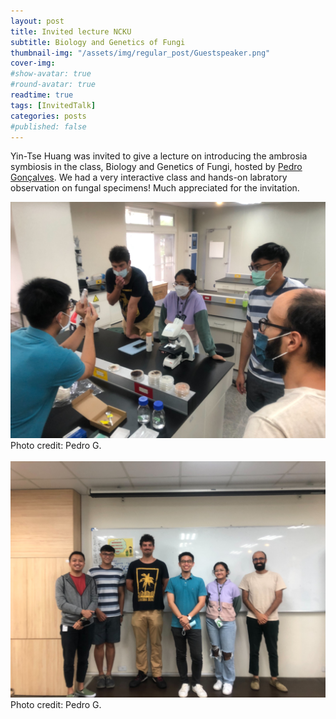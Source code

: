 ```yaml
---
layout: post
title: Invited lecture NCKU
subtitle: Biology and Genetics of Fungi 
thumbnail-img: "/assets/img/regular_post/Guestspeaker.png"
cover-img:
#show-avatar: true
#round-avatar: true
readtime: true
tags: [InvitedTalk]
categories: posts
#published: false
---
```


Yin-Tse Huang was invited to give a lecture on introducing the ambrosia symbiosis in the class, Biology and Genetics of Fungi, hosted by [Pedro Gonçalves](https://www.goncalves-lab.com/home). 
We had a very interactive class and hands-on labratory observation on fungal specimens! Much appreciated for the invitation.<br>

![](/assets/img/regular_post/2022NCKUlecture1.jpg)<br>
Photo credit: Pedro G.<br>
<br>
![](/assets/img/regular_post/2022NCKUlecture2.jpg)<br>
Photo credit: Pedro G.<br>
